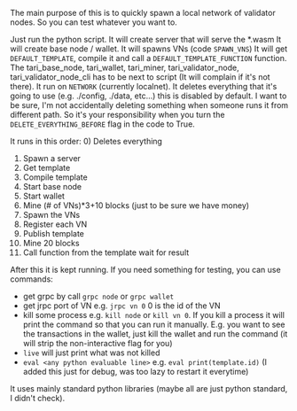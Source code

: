 The main purpose of this is to quickly spawn a local network of validator nodes. So you can test whatever you want to.

Just run the python script.
It will create server that will serve the *.wasm
It will create base node / wallet.
It will spawns VNs (code `SPAWN_VNS`)
It will get `DEFAULT_TEMPLATE`, compile it and call a `DEFAULT_TEMPLATE_FUNCTION` function.
The tari_base_node, tari_wallet, tari_miner, tari_validator_node, tari_validator_node_cli has to be next to script (It will complain if it's not there).
It run on `NETWORK` (currently localnet).
It deletes everything that it's going to use (e.g. ./config, ./data, etc...) this is disabled by default. I want to be sure, I'm not accidentally deleting something when someone runs it from different path. So it's your responsibility when you turn the `DELETE_EVERYTHING_BEFORE` flag in the code to True.

It runs in this order:
0) Deletes everything 
1) Spawn a server
2) Get template
3) Compile template
4) Start base node
5) Start wallet
6) Mine (# of VNs)*3+10 blocks (just to be sure we have money)
7) Spawn the VNs
8) Register each VN
9) Publish template
10) Mine 20 blocks
11) Call function from the template wait for result

After this it is kept running.
If you need something for testing, you can use commands:
- get grpc by call `grpc node` or `grpc wallet`
- get jrpc port of VN e.g. `jrpc vn 0` 0 is the id of the VN
- kill some process e.g. `kill node` or `kill vn 0`. If you kill a process it will print the command so that you can run it manually. E.g. you want to see the transactions in the wallet, just kill the wallet and run the command (it will strip the non-interactive flag for you)
- `live` will just print what was not killed
- `eval <any python evaluable line>` e.g. `eval print(template.id)` (I added this just for debug, was too lazy to restart it everytime)

It uses mainly standard python libraries (maybe all are just python standard, I didn't check).
